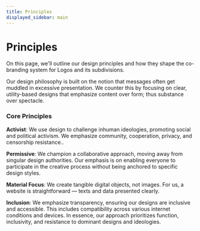 ```yaml
---
title: Principles
displayed_sidebar: main
---
```


# Principles

On this page, we'll outline our design principles and how they shape the co-branding system for Logos and its subdivisions.

Our design philosophy is built on the notion that messages often get muddled in excessive presentation. We counter this by focusing on clear, utility-based designs that emphasize content over form; thus substance over spectacle.

### Core Principles

**Activist**: We use design to challenge inhuman ideologies, promoting social and political activism. We emphasize community, cooperation, privacy, and censorship resistance..

**Permissive**: We champion a collaborative approach, moving away from singular design authorities. Our emphasis is on enabling everyone to participate in the creative process without being anchored to specific design styles.

**Material Focus**: We create tangible digital objects, not images. For us, a website is straightforward — texts and data presented clearly.

**Inclusion**: We emphasize transparency, ensuring our designs are inclusive and accessible. This includes compatibility across various internet conditions and devices. In essence, our approach prioritizes function, inclusivity, and resistance to dominant designs and ideologies.